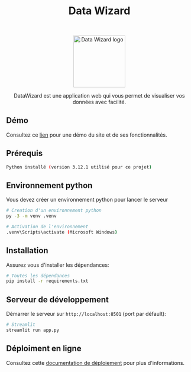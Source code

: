 <h1 align="center">Data Wizard</h1><br>
<p align="center">
  <a href="https://thedatawizard.azurewebsites.net/" target="_blank">
    <img src="https://firebasestorage.googleapis.com/v0/b/hyphip-8ca89.appspot.com/o/datawiz.png?alt=media&token=5820f215-75f1-47ff-b486-b44d37aa02f7" alt="Data Wizard logo" height="140">
  </a>
</p>

<p align="center">
 DataWizard est une application web qui vous permet de visualiser vos données avec facilité.
</p>

## Démo

Consultez ce [lien](https://thedatawizard.azurewebsites.net/) pour une démo du site et de ses fonctionnalités.
## Prérequis

```bash
Python installé (version 3.12.1 utilisé pour ce projet)
```

## Environnement python

Vous devez créer un environnement python pour lancer le serveur

```bash
# Creation d'un environnement python
py -3 -m venv .venv 

# Activation de l'environnement
.venv\Scripts\activate (Microsoft Windows)

```

## Installation

Assurez vous d'installer les dépendances:

```bash
# Toutes les dépendances
pip install -r requirements.txt
```
## Serveur de développement

Démarrer le serveur sur `http://localhost:8501` (port par défault):

```bash
# Streamlit
streamlit run app.py
```

## Déploiment en ligne

Consultez cette [documentation de déploiement](https://docs.streamlit.io/knowledge-base/tutorials/deploy) pour plus d'informations.
